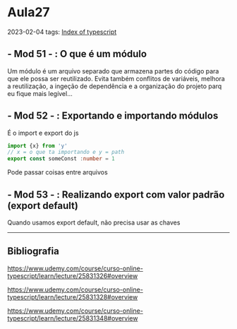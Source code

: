 # Aula27
2023-02-04
tags: [Index of typescript](../Index%20of%20typescript.md)

## - Mod 51 - : O que é um módulo

Um módulo é um arquivo separado que armazena partes do código para que ele possa ser reutilizado. Evita também conflitos de variáveis, melhora a reutilização, a ingeção de dependência e a organização do projeto parq eu fique mais legível...

## - Mod 52 - : Exportando e importando módulos

É o import e export do js

~~~ts
import {x} from 'y'
// x = o que ta importando e y = path
export const someConst :number = 1 
~~~

Pode passar coisas entre arquivos


## - Mod 53 - : Realizando export com valor padrão (export default)

Quando usamos export default, não precisa usar as chaves

-----------------------------------------------
## Bibliografia

https://www.udemy.com/course/curso-online-typescript/learn/lecture/25831326#overview

https://www.udemy.com/course/curso-online-typescript/learn/lecture/25831328#overview

https://www.udemy.com/course/curso-online-typescript/learn/lecture/25831348#overview